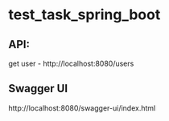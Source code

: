 # test_task_spring_boot
## API:
get user - http://localhost:8080/users

## Swagger UI
http://localhost:8080/swagger-ui/index.html